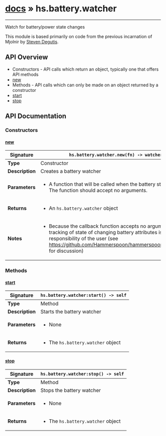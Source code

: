 # [docs](index.md) » hs.battery.watcher
---

Watch for battery/power state changes

This module is based primarily on code from the previous incarnation of Mjolnir by [Steven Degutis](https://github.com/sdegutis/).

## API Overview
* Constructors - API calls which return an object, typically one that offers API methods
 * [new](#new)
* Methods - API calls which can only be made on an object returned by a constructor
 * [start](#start)
 * [stop](#stop)

## API Documentation

### Constructors

#### [new](#new)
| <span style="text-align: left;">**Signature**</span> | <span style="text-align: left;">`hs.battery.watcher.new(fn) -> watcher` </span>                                                |
| -----------------------------------------------------|---------------------------------------------------------------------------------------------------------|
| **Type**                                             | Constructor                                                                                         |
| **Description**                                      | Creates a battery watcher                                                                                         |
| **Parameters**                                       | <ul><li>A function that will be called when the battery state changes. The function should accept no arguments.</li></ul> |
| **Returns**                                          | <ul><li>An `hs.battery.watcher` object</li></ul>          |
| **Notes**                                            | <ul><li>Because the callback function accepts no arguments, tracking of state of changing battery attributes is the responsibility of the user (see https://github.com/Hammerspoon/hammerspoon/issues/166 for discussion)</li></ul>                |

### Methods

#### [start](#start)
| <span style="text-align: left;">**Signature**</span> | <span style="text-align: left;">`hs.battery.watcher:start() -> self` </span>                                                |
| -----------------------------------------------------|---------------------------------------------------------------------------------------------------------|
| **Type**                                             | Method                                                                                         |
| **Description**                                      | Starts the battery watcher                                                                                         |
| **Parameters**                                       | <ul><li>None</li></ul> |
| **Returns**                                          | <ul><li>The `hs.battery.watcher` object</li></ul>          |

#### [stop](#stop)
| <span style="text-align: left;">**Signature**</span> | <span style="text-align: left;">`hs.battery.watcher:stop() -> self` </span>                                                |
| -----------------------------------------------------|---------------------------------------------------------------------------------------------------------|
| **Type**                                             | Method                                                                                         |
| **Description**                                      | Stops the battery watcher                                                                                         |
| **Parameters**                                       | <ul><li>None</li></ul> |
| **Returns**                                          | <ul><li>The `hs.battery.watcher` object</li></ul>          |

